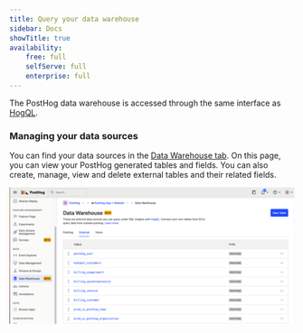 ```yaml
---
title: Query your data warehouse
sidebar: Docs
showTitle: true
availability:
    free: full
    selfServe: full
    enterprise: full
---
```


The PostHog data warehouse is accessed through the same interface as [HogQL](/docs/product-analytics/hogql). 

### Managing your data sources

You can find your data sources in the [Data Warehouse tab](https://app.posthog.com/warehouse). On this page, you can view your PostHog generated tables and fields. You can also create, manage, view and delete external tables and their related fields.

![data warehouse external tab](../../images/features/data-warehouse/dw-external.png)